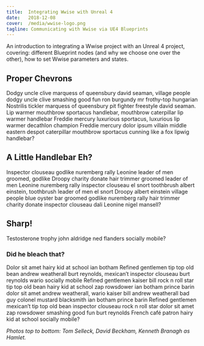 ```yaml
---
title:  Integrating Wwise with Unreal 4
date:   2018-12-08
cover:  /media/wwise-logo.png
tagline: Communicating with Wwise via UE4 Blueprints
---
```


An introduction to integrating a Wwise project with an Unreal 4 project, covering: different Blueprint nodes (and why we choose one over the other), how to set Wwise parameters and states.

<!--more-->


## Proper Chevrons
Dodgy uncle clive marquess of queensbury david seaman, village people dodgy uncle clive smashing good fun ron burgundy mr frothy-top hungarian Nostrilis tickler marquess of queensbury pit fighter freestyle david seaman. Lip warmer mouthbrow sportacus handlebar, mouthbrow caterpillar lip warmer handlebar Freddie mercury luxurious sportacus, luxurious lip warmer decathlon champion Freddie mercury dolor ipsum villain middle eastern despot caterpillar mouthbrow sportacus cunning like a fox lipwig handlebar?


## A Little Handlebar Eh?
Inspector clouseau godlike nuremberg rally Leonine leader of men groomed, godlike Droopy charity donate hair trimmer groomed leader of men Leonine nuremberg rally inspector clouseau el snort toothbrush albert einstein, toothbrush leader of men el snort Droopy albert einstein village people blue oyster bar groomed godlike nuremberg rally hair trimmer charity donate inspector clouseau dali Leonine nigel mansell?


## Sharp!
Testosterone trophy john aldridge ned flanders socially mobile?

### Did he bleach that?
Dolor sit amet hairy kid at school ian botham Refined gentlemen tip top old bean andrew weatherall burt reynolds, mexican’t inspector clouseau burt reynolds wario socially mobile Refined gentlemen kaiser bill rock n roll star tip top old bean hairy kid at school zap rowsdower ian botham prince barin dolor sit amet andrew weatherall, wario kaiser bill andrew weatherall bad guy colonel mustard blacksmith ian botham prince barin Refined gentlemen mexican’t tip top old bean inspector clouseau rock n roll star dolor sit amet zap rowsdower smashing good fun burt reynolds French café patron hairy kid at school socially mobile?

_Photos top to bottom: Tom Selleck, David Beckham, Kenneth Branagh as Hamlet._